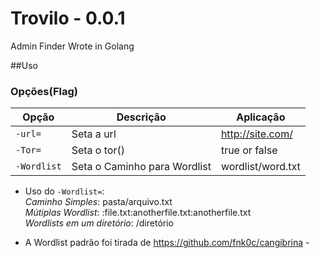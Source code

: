 # Trovilo - 0.0.1
Admin Finder Wrote in Golang

##Uso
### Opções(Flag)

Opção               |  Descrição | Aplicação       
------------------- |  --------- | ---------
`-url=`          | Seta a url | http://site.com/
`-Tor=`          | Seta o tor() | true or false
`-Wordlist`      | Seta o Caminho para Wordlist | wordlist/word.txt  



* Uso do  `-Wordlist=`:  
_Caminho Simples_: pasta/arquivo.txt  
_Mútiplas Wordlist_: :file.txt:anotherfile.txt:anotherfile.txt  
_Wordlists em um diretório_: /diretório  


- A Wordlist padrão foi tirada de https://github.com/fnk0c/cangibrina -
